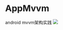 # AppMvvm
android mvvm架构实践 [![](https://jitpack.io/v/ltqi/AppMvvm.svg)](https://jitpack.io/#ltqi/AppMvvm)
